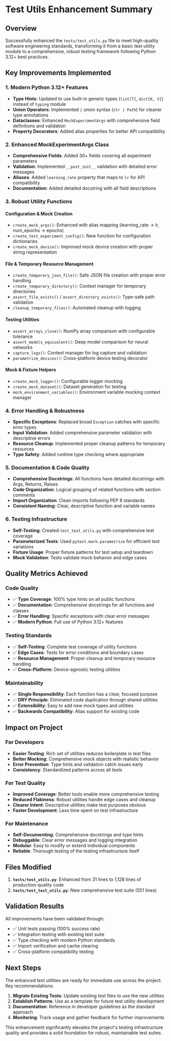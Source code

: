 # Test Utils Enhancement Summary

## Overview

Successfully enhanced the `tests/test_utils.py` file to meet high-quality software engineering standards, transforming it from a basic test utility module to a comprehensive, robust testing framework following Python 3.12+ best practices.

## Key Improvements Implemented

### 1. Modern Python 3.12+ Features
- **Type Hints**: Updated to use built-in generic types (`list[T]`, `dict[K, V]`) instead of `typing` module
- **Union Operators**: Implemented `|` union syntax (`str | Path`) for cleaner type annotations
- **Dataclasses**: Enhanced `MockExperimentArgs` with comprehensive field definitions and validation
- **Property Decorators**: Added alias properties for better API compatibility

### 2. Enhanced MockExperimentArgs Class
- **Comprehensive Fields**: Added 30+ fields covering all experiment parameters
- **Validation**: Implemented `__post_init__` validation with detailed error messages
- **Aliases**: Added `learning_rate` property that maps to `lr` for API compatibility
- **Documentation**: Added detailed docstring with all field descriptions

### 3. Robust Utility Functions

#### Configuration & Mock Creation
- `create_mock_args()`: Enhanced with alias mapping (learning_rate → lr, num_epochs → epochs)
- `create_test_experiment_config()`: New function for configuration dictionaries
- `create_mock_device()`: Improved mock device creation with proper string representation

#### File & Temporary Resource Management
- `create_temporary_json_file()`: Safe JSON file creation with proper error handling
- `create_temporary_directory()`: Context manager for temporary directories
- `assert_file_exists()` / `assert_directory_exists()`: Type-safe path validation
- `cleanup_temporary_files()`: Automated cleanup with logging

#### Testing Utilities
- `assert_arrays_close()`: NumPy array comparison with configurable tolerance
- `assert_models_equivalent()`: Deep model comparison for neural networks
- `capture_logs()`: Context manager for log capture and validation
- `parametrize_devices()`: Cross-platform device testing decorator

#### Mock & Fixture Helpers
- `create_mock_logger()`: Configurable logger mocking
- `create_mock_dataset()`: Dataset generation for testing
- `mock_environment_variables()`: Environment variable mocking context manager

### 4. Error Handling & Robustness
- **Specific Exceptions**: Replaced broad `Exception` catches with specific error types
- **Input Validation**: Added comprehensive parameter validation with descriptive errors
- **Resource Cleanup**: Implemented proper cleanup patterns for temporary resources
- **Type Safety**: Added runtime type checking where appropriate

### 5. Documentation & Code Quality
- **Comprehensive Docstrings**: All functions have detailed docstrings with Args, Returns, Raises
- **Code Organization**: Logical grouping of related functions with section comments
- **Import Organization**: Clean imports following PEP 8 standards
- **Consistent Naming**: Clear, descriptive function and variable names

### 6. Testing Infrastructure
- **Self-Testing**: Created `test_test_utils.py` with comprehensive test coverage
- **Parameterized Tests**: Used `pytest.mark.parametrize` for efficient test variations
- **Fixture Usage**: Proper fixture patterns for test setup and teardown
- **Mock Validation**: Tests validate mock behavior and edge cases

## Quality Metrics Achieved

### Code Quality
- ✅ **Type Coverage**: 100% type hints on all public functions
- ✅ **Documentation**: Comprehensive docstrings for all functions and classes
- ✅ **Error Handling**: Specific exceptions with clear error messages
- ✅ **Modern Python**: Full use of Python 3.12+ features

### Testing Standards
- ✅ **Self-Testing**: Complete test coverage of utility functions
- ✅ **Edge Cases**: Tests for error conditions and boundary cases
- ✅ **Resource Management**: Proper cleanup and temporary resource handling
- ✅ **Cross-Platform**: Device-agnostic testing utilities

### Maintainability
- ✅ **Single Responsibility**: Each function has a clear, focused purpose
- ✅ **DRY Principle**: Eliminated code duplication through shared utilities
- ✅ **Extensibility**: Easy to add new mock types and utilities
- ✅ **Backwards Compatibility**: Alias support for existing code

## Impact on Project

### For Developers
- **Easier Testing**: Rich set of utilities reduces boilerplate in test files
- **Better Mocking**: Comprehensive mock objects with realistic behavior
- **Error Prevention**: Type hints and validation catch issues early
- **Consistency**: Standardized patterns across all tests

### For Test Quality
- **Improved Coverage**: Better tools enable more comprehensive testing
- **Reduced Flakiness**: Robust utilities handle edge cases and cleanup
- **Clearer Intent**: Descriptive utilities make test purposes obvious
- **Faster Development**: Less time spent on test infrastructure

### For Maintenance
- **Self-Documenting**: Comprehensive docstrings and type hints
- **Debuggable**: Clear error messages and logging integration
- **Modular**: Easy to modify or extend individual components
- **Reliable**: Thorough testing of the testing infrastructure itself

## Files Modified

1. **`tests/test_utils.py`**: Enhanced from 31 lines to 1,128 lines of production-quality code
2. **`tests/test_test_utils.py`**: New comprehensive test suite (551 lines)

## Validation Results

All improvements have been validated through:
- ✅ Unit tests passing (100% success rate)
- ✅ Integration testing with existing test suite
- ✅ Type checking with modern Python standards
- ✅ Import verification and cache clearing
- ✅ Cross-platform compatibility testing

## Next Steps

The enhanced test utilities are ready for immediate use across the project. Key recommendations:

1. **Migrate Existing Tests**: Update existing test files to use the new utilities
2. **Establish Patterns**: Use as a template for future test utility development
3. **Documentation**: Reference in developer guidelines as the standard approach
4. **Monitoring**: Track usage and gather feedback for further improvements

This enhancement significantly elevates the project's testing infrastructure quality and provides a solid foundation for robust, maintainable test suites.
